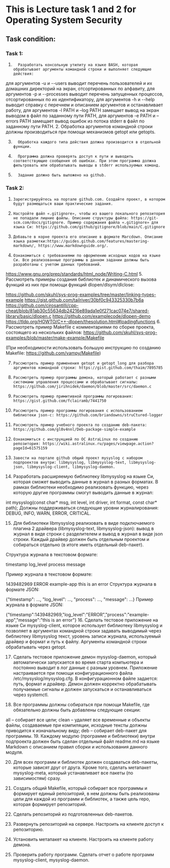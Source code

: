 # This is Lecture task 1 and 2 for Operating System Security 
## Task condition:
### Task 1: 
1.       Разработать консольную утилиту на языке BASH, которая обрабатывает аргументы командной строки и выполняет следующие действия:
для аргументов -u и --users выводит перечень пользователей и их домашних директорий на экран, отсортированных по алфавиту,
для аргументов -p и --processes выводит перечень запущенных процессов, отсортированных по их идентификатору,
для аргументов -h и --help выводит справку с перечнем и описанием аргументов и останавливает работу,
для аргументов -l PATH и –log PATH замещает вывод на экран выводом в файл по заданному пути PATH,
для аргументов -e PATH и –errors PATH замещает вывод ошибок из потока stderr в файл по заданному пути PATH.
2.       Обработка аргументов командной строки должны производиться при  помощи механизмов getopt или getopts.

3.       Обработка каждого типа действия должна производится в отдельной функции.

4.       Программа должна проверять доступ к пути и выводить соответствующие сообщения об ошибках. При этом программа должна фильтровать или обрабатывать выводы в stderr используемых команд.

5.       Задание должно быть выложено на github.
### Task 2: 
1.     Зарегистрируйтесь на портале github.com. Создайте проект, в котором будут размещаться ваши практические задания.

2.     Настройте файл «.gitignore», чтобы из вашего локального репозитория не попадали лишние файлы. Описание структуры файла: https://git-scm.com/docs/gitignore. Пример содержания файла «.gitignore» для языка Си: https://github.com/github/gitignore/blob/main/C.gitignore

3.     Добавьте в корне проекта его описание в формате Marcdown. Описание языка разметки:https://guides.github.com/features/mastering-markdown/, https://www.markdownguide.org/.

4.     Ознакомиться с требованиями по оформлению исходных кодов на языке Си. Все реализованные программы в данном задании должны быть разработаны с учетом данных требований.

https://www.gnu.org/prep/standards/html_node/Writing-C.html
5.     Рассмотреть примеры создания библиотек и динамического вызова функций из них при помощи функций dlopen/dlsym/dlclose:

https://github.com/skuhl/sys-prog-examples/tree/master/linking-types-example
https://gist.github.com/tailriver/30bf0c943325330b7b6a
https://github.com/cirosantilli/cpp-cheat/blob/81ab30c55634db24216e89ada1e0f271cac074e7/shared-library/basic/dlopen.c
https://github.com/examplecode/dlopen-demo
https://tldp.org/HOWTO/C++-dlopen/thesolution.html#loadingfunctions
6.     Рассмотреть пример Makefile с комментариями по сборке проекта, состоящего из нескольких файлов: https://github.com/skuhl/sys-prog-examples/blob/master/make-example/Makefile

(При необходимости использовать большую инструкцию по созданию Makefile: https://github.com/vampy/Makefile)

7.     Рассмотреть пример применения getopt и getopt_long для разбора аргументов командной строки: https://gist.github.com/thaim/7895785

8.     Рассмотреть пример программы демона, который работает с разными системами управления процессами и обрабатывает сигналы: https://github.com/jirihnidek/daemon/blob/master/src/daemon.c

9.     Рассмотреть пример примитивной программы логирования: https://gist.github.com/fclairamb/7441750

10.     Рассмотреть пример программы логирования с использованием библиотеки json-c: https://github.com/briandowns/struCtured-logger

11.     Рассмотреть пример учебного проекта по созданию deb-пакета: https://github.com/gl0v4nnl/Deb-package-simple-example

12.     Ознакомиться с инструкцией по ОС AstraLinux по созданию репозитория: https://wiki.astralinux.ru/pages/viewpage.action?pageId=61575159

13.     Завести на портале github общий проект mysyslog с набором подпроектов внутри: libmysyslog, libmysyslog-text, libmysyslog-json, libmysyslog-client, libmysyslog-daemon.

14.  Разработать расширяемую библиотеку libmysyslog на языке Си, которая сможет выводить данные в журнал в разных форматах. В рамках библиотеки необходимо реализовать функцию, через которую другие программы смогут выводить данные в журнал:

int mysyslog(const char* msg, int level, int driver, int format, const char* path);
 Должны поддерживаться следующие уровни журналирования: DEBUG, INFO, WARN, ERROR, CRITICAL.

15.  Для библиотеки libmysyslog реализовать в виде подключаемого плагина 2 драйвера (libmysyslog-text, libmysyslog-json): вывод в журнал в виде строки с разделителем и вывод в журнал в виде json строки. Каждый драйвер должен быть отдельным проектом и собираться отдельно (в итоге иметь отдельный deb-пакет).

Структура журнала в текстовом формате:

timestamp log_level process message

Пример журнала в текстовом формате:

1439482969 ERROR example-app this is an error
Структура журнала в формате JSON:

{"timestamp": ..., "log_level": ..., "process": ..., "message": ...}
Пример журнала в формате JSON:

{"timestamp":1439482969,"log_level":"ERROR","process":"example-app","message":"this is an error"}
16.  Сделать тестовое приложение на языке Си mysyslog-client, которое использует библиотеку libmysyslog и позволяет в аргументах командной строки задавать выводимый через библиотеку libmysyslog текст, уровень записи журнала, используемый драйвер и формат и путь к файлу. Аргументы командной строки обрабатывать через getopt.

17.  Сделать тестовое приложение демон mysyslog-daemon, который автоматически запускается во время старта компьютера и постоянно выводит в лог данные с разным уровнем. Приложение настраивается при помощи конфигурационного файла /etc/mysyslog/mysyslog.cfg. В конфигурационном файле задается: путь, формат и драйвер. Демон должен корректно обрабатывать получаемые сигналы и должен запускаться и останавливаться через systemctl.

18.  Все программы должны собираться при помощи Makefile, где обязательно должны быть добавлены следующие секции:

all – собирает все цели;
clean – удаляет все временные и объекты файлы, создаваемые при компиляции, исходные тексты должны приводится к изначальному виду;
deb – собирает deb-пакет для программы.
19.  Каждому модулю (программе и библиотеки) внутри подпроекта должен быть сделан отдельный файл readme.md на языке Markdown с описанием правил сборки и использования данного модуля.

20.  Для всех программ и библиотек должен создаваться deb-пакеты, которые зависят друг от друга. Кроме того, сделать метапакет mysyslog-meta, который устанавливает все пакеты (по зависимостям) сразу.

21.  Создать общий Makefile, который собирает все программы и формирует единый репозиторий, в нем должны быть реализованы цели для каждой из программ и библиотек, а также цель repo, которая формирует репозиторий.

22.  Сделать репозиторий из подготовленных deb-пакетов.

23.  Развернуть репозиторий на сервере. Настроить на клиенте доступ к репозиторию.

24.  Установить метапакет на клиенте. Настроить на клиенте работу демона.

25.  Проверить работу программ. Сделать отчет о работе программ mysyslog-client, mysyslog-daemon. 

